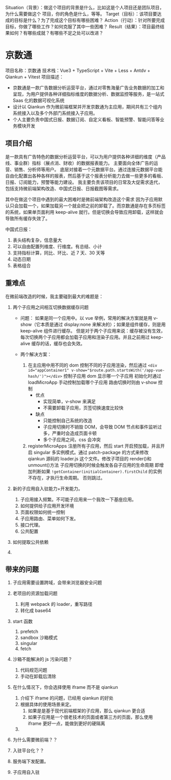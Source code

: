 Situation（背景）：做这个项目的背景是什么，比如这是个人项目还是团队项目，为什么需要做这个
项目，你的角色是什么，等等。
Target（目标）：该项目要达成的目标是什么？为了完成这个目标有哪些困难？
Action（行动）：针对所要完成目标，你做了哪些工作？如何克服了其中一些困难？
Result（结果）：项目最终结果如何？有哪些成就？有哪些不足之处可以改进？

# 京数通

项目名称：京数通
技术栈：Vue3 + TypeScript + Vite + Less + Antdv + Qiankun + Vitest
项目描述：

- 京数通是一款广告数据分析运营平台，通过对零售海量广告业务数据的加工和呈现，为用户提供各种详细指标维度的数据分析、数据监控等服务，是一站式 Saas 化的数据可视化系统
- 设计以 Qiankun 作为微前端框架并开发京数通为主应用，期间共有三个组内系统接入以及多个外部门系统接入子应用。
- 个人主要负责中国式日报、数据订阅、自定义看板、智能预警、智能问答等业务模块开发

## 项目介绍

是一款具有广告特色的数据分析运营平台，可以为用户提供各种详细的维度（产品线、事业群）指标（展点消、财收）的数据报表能力。
主要面向全体广告的运营、销售、分析师等用户。
底层对接着一个元数据平台。通过连接元数据平台能自由化配置出各种各样的报表，然后基于这个报表分析能力去做一些更多的看板、日报、订阅能力，预警等能力建设。
我主要负责该项目的日常及大促需求迭代，包括支持微前端架构改造、中国式日报、日报截图等需求。

<!-- 通过对零售海量广告业务数据的加工和呈现，为用户提供各种详细的维度（产品线、事业群）指标（展点消、财收）的数据报表和趋势图分析能力、智能预警能力等（这块比较抽象，我大概描述下因为广告分了很多站外媒体，广告的类型（站内、还是站外），以及在哪投的广告），然后能看到对应广告的效果（展点消、财收）等。
我主要负责该项目的日常及大促需求迭代，包括支持微前端架构改造、中国式日报、日报截图等需求。 -->

其中在做这个项目中遇到的最大困难时是微前端架构改造这个需求
因为子应用默认只会加载一个，如果加载另一个就会把之前的卸载了。而京数通是存在多页标签的系统，如果单页面利用 keep-alive 就行。但是切换会导致应用卸载，这样就会导致所有缓存失效了。

中国式日报：

1. 表头结构复杂，信息量大
2. 可以自由配置列维度、行维度。有总结、小计
3. 支持指标计算，同比、环比、近 7 天、30 天等
4. 动态日期
5. 表格组合
<!-- 该需求背景是最开始做京数通 2.0 系统重构的时候，因为在最开始 1.0，实时看板是基于 iframe 的方式接入的。而当时基于老项目技术的限制，没有做微前端改造。而后在重构重提了这次需求，我是本次需求的负责人。 -->

<!-- 而后我主要调研了公司内部以及外部成熟的微前端框架，最终选定了 qiankun。 -->

<!-- 该项目主要的功能模块：自定义报表（能通过底层平台提供的能力（源数据平台），每个报表对应一个数据源和多个维度指标等自定义配置化报表），自定义看板（通过报表的权限及其指标，用户能够自定义配置看板数据。）、中国式日报（复杂报表，支持多个数据源混用配置日报。并且支持固定化的分维度看数，并支持数据订阅日报）等功能。 -->

## 重难点

在微前端改造的时候，我主要碰到最大的难题是：

1. 两个子应用之间相互切换数据缓存问题

   - 问题：
     如果是同一个应用中。以 vue 举例，常用的解决方案就是用 v-show（它本质是通过 display:none 来解决的）；如果是组件缓存，则是用 keep-alive 组件进行缓存。
     但是对于两个子应用来说：缓存被没有生效，每次切换两个子应用都会加载子应用和渲染子应用。并且之前用过 keep-alive 缓存的话，缓存也会失效。

   - 两个解决方案：
     1. 在主应用中用不同的 dom 控制不同的子应用渲染，然后通过
        `<div id="appContainer1" v-show="$route.path.startsWith('/app-vue-hash/')"></div>`
        控制子应用 dom 显示哪一个子应用
        初始化时通过 loadMicroApp 手动控制加载哪个子应用
        路由切换时则由 v-show 控制
        - 优点
          - 实现简单，v-show 来满足
          - 不需要卸载子应用，页签切换速度比较快
        - 缺点
          - 只能控制自己系统的改造
          - 子应用切换时不销毁 DOM，会导致 DOM 节点和事件监听过多，严重时会造成页面卡顿
          - 多个子应用之间，css 会冲突
     2. registerMicroApps 注册所有子应用，然后 start 开启预加载，并且开启 singular 多实例模式。通过 patch-package 的方式来修改 qiankun 源码的 loader.js 这个文件。修改子项目的 render()和 unmount()方法
     子应用切换的时候会触发各自子应用的生命周期
     即增加判断如果 `!getContainer(initialContainer).firstChild` 的实例不存在，才执行生命周期。
     否则跳过。
     <!-- https://developer.aliyun.com/article/1304098?spm=a2c6h.14164896.0.0.470f47c5nvJQSO&scm=20140722.S_community@@%E6%96%87%E7%AB%A0@@1304098._.ID_1304098-RL_%E5%BE%AE%E5%89%8D%E7%AB%AF%E9%A1%B9%E7%9B%AE%E9%9A%BE%E7%82%B9%E8%A7%A3%E5%86%B3-LOC_search~UND~community~UND~item-OR_ser-V_3-P0_0 -->

2. 新的子应用自入驻能力+开发能力。
   1. 子应用接入频繁。不可能子应用来一个我改一下基座应用。
   2. 如何提供给子应用开发环境
   3. 页面权限如何统一控制
   4. 子应用路由、菜单如何下发。
   5. 接口代理。
   6. 公共配置
3. 如何提取公共依赖
4.

## 带来的问题

1. 子应用需要设置跨域，会带来浏览器安全问题
2. 老项目的资源加载问题
   1. 利用 webpack 的 loader，重写路径
   2. 转化成 base64
3. start 函数
   1. prefetch
   2. sandbox 沙箱模式
   3. singular
   4. fetch
4. 沙箱不能解决的 js 污染问题？
   1. 代码规范问题
   2. 手动在卸载后清除
5. 在什么情况下，你会选择使用 iframe 而不是 qiankun

   1. 介绍下 iframe 的问题，已经用 qiankun 的好处
   2. 根据具体的使用场景来定。
      1. 如果是是基于现代前端框架的子应用，那么 qiankun 更合适
      2. 如果子应用是一个很老技术的页面或者第三方的页面，那么使用 iframe 更好一点，能做到更好的硬隔离
   3.

6. 为什么需要微前端？？
7. 入驻平台化？？
8. 服务端下发配置。
9. 子应用自入驻
